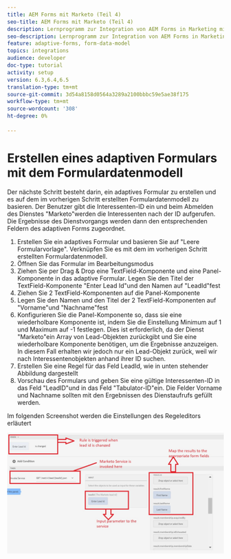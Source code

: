 ```yaml
---
title: AEM Forms mit Marketo (Teil 4)
seo-title: AEM Forms mit Marketo (Teil 4)
description: Lernprogramm zur Integration von AEM Forms in Marketing mit dem AEM Forms-Formulardatenmodell.
seo-description: Lernprogramm zur Integration von AEM Forms in Marketing mit dem AEM Forms-Formulardatenmodell.
feature: adaptive-forms, form-data-model
topics: integrations
audience: developer
doc-type: tutorial
activity: setup
version: 6.3,6.4,6.5
translation-type: tm+mt
source-git-commit: 3d54a8158d0564a3289a2100bbbc59e5ae38f175
workflow-type: tm+mt
source-wordcount: '308'
ht-degree: 0%

---
```



# Erstellen eines adaptiven Formulars mit dem Formulardatenmodell

Der nächste Schritt besteht darin, ein adaptives Formular zu erstellen und es auf dem im vorherigen Schritt erstellten Formulardatenmodell zu basieren.
Der Benutzer gibt die Interessenten-ID ein und beim Abmelden des Dienstes &quot;Marketo&quot;werden die Interessenten nach der ID aufgerufen. Die Ergebnisse des Dienstvorgangs werden dann den entsprechenden Feldern des adaptiven Forms zugeordnet.

1. Erstellen Sie ein adaptives Formular und basieren Sie auf &quot;Leere Formularvorlage&quot;. Verknüpfen Sie es mit dem im vorherigen Schritt erstellten Formulardatenmodell.
1. Öffnen Sie das Formular im Bearbeitungsmodus
1. Ziehen Sie per Drag &amp; Drop eine TextField-Komponente und eine Panel-Komponente in das adaptive Formular. Legen Sie den Titel der TextField-Komponente &quot;Enter Lead Id&quot;und den Namen auf &quot;LeadId&quot;fest
1. Ziehen Sie 2 TextField-Komponenten auf die Panel-Komponente
1. Legen Sie den Namen und den Titel der 2 TextField-Komponenten auf &quot;Vorname&quot;und &quot;Nachname&quot;fest
1. Konfigurieren Sie die Panel-Komponente so, dass sie eine wiederholbare Komponente ist, indem Sie die Einstellung Minimum auf 1 und Maximum auf -1 festlegen. Dies ist erforderlich, da der Dienst &quot;Marketo&quot;ein Array von Lead-Objekten zurückgibt und Sie eine wiederholbare Komponente benötigen, um die Ergebnisse anzuzeigen. In diesem Fall erhalten wir jedoch nur ein Lead-Objekt zurück, weil wir nach Interessentenobjekten anhand ihrer ID suchen.
1. Erstellen Sie eine Regel für das Feld LeadId, wie in unten stehender Abbildung dargestellt
1. Vorschau des Formulars und geben Sie eine gültige Interessenten-ID in das Feld &quot;LeadID&quot;und in das Feld &quot;Tabulator-ID&quot;ein. Die Felder Vorname und Nachname sollten mit den Ergebnissen des Dienstaufrufs gefüllt werden.

Im folgenden Screenshot werden die Einstellungen des Regeleditors erläutert

![eleditor](assets/ruleeditor.jfif)

